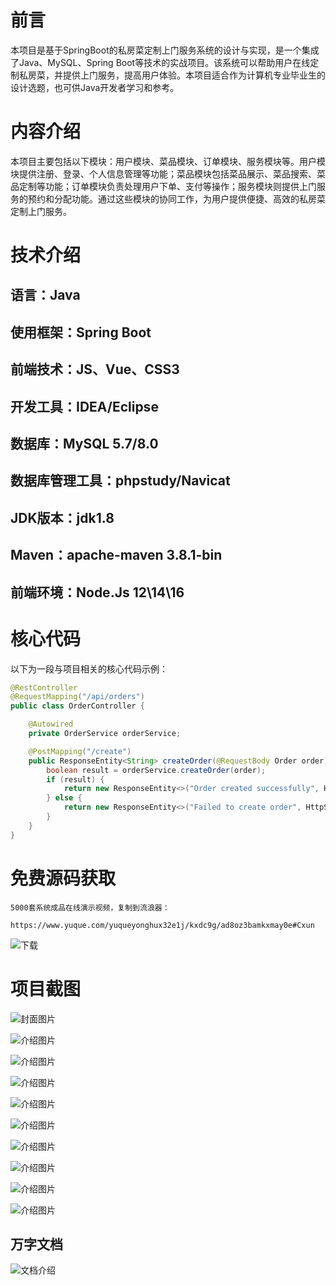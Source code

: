 # 前言

本项目是基于SpringBoot的私房菜定制上门服务系统的设计与实现，是一个集成了Java、MySQL、Spring Boot等技术的实战项目。该系统可以帮助用户在线定制私房菜，并提供上门服务，提高用户体验。本项目适合作为计算机专业毕业生的设计选题，也可供Java开发者学习和参考。

# 内容介绍

本项目主要包括以下模块：用户模块、菜品模块、订单模块、服务模块等。用户模块提供注册、登录、个人信息管理等功能；菜品模块包括菜品展示、菜品搜索、菜品定制等功能；订单模块负责处理用户下单、支付等操作；服务模块则提供上门服务的预约和分配功能。通过这些模块的协同工作，为用户提供便捷、高效的私房菜定制上门服务。

# 技术介绍

## 语言：Java

## 使用框架：Spring Boot

## 前端技术：JS、Vue、CSS3

## 开发工具：IDEA/Eclipse

## 数据库：MySQL 5.7/8.0

## 数据库管理工具：phpstudy/Navicat

## JDK版本：jdk1.8

## Maven：apache-maven 3.8.1-bin

## 前端环境：Node.Js 12\14\16

# 核心代码

以下为一段与项目相关的核心代码示例：

```java
@RestController
@RequestMapping("/api/orders")
public class OrderController {

    @Autowired
    private OrderService orderService;

    @PostMapping("/create")
    public ResponseEntity<String> createOrder(@RequestBody Order order) {
        boolean result = orderService.createOrder(order);
        if (result) {
            return new ResponseEntity<>("Order created successfully", HttpStatus.CREATED);
        } else {
            return new ResponseEntity<>("Failed to create order", HttpStatus.INTERNAL_SERVER_ERROR);
        }
    }
}
```

# 免费源码获取

```
5000套系统成品在线演示视频，复制到流浪器： 
```
```
https://www.yuque.com/yuqueyonghux32e1j/kxdc9g/ad8oz3bamkxmay0e#Cxun
```
![下载](https://img12.360buyimg.com/ddimg/jfs/t1/339687/11/1349/28408/68ad865fF412d7877/adaa650483a100f2.jpg)

# 项目截图

![封面图片](https://img12.360buyimg.com/ddimg/jfs/t1/306697/14/26387/122542/689eabb8F6fd3efbd/476832e020ab4d75.jpg)

![介绍图片](https://img12.360buyimg.com/ddimg/jfs/t1/314184/27/26482/54981/689eab95F519235ce/8a408cc46661fac4.jpg)

![介绍图片](https://img14.360buyimg.com/ddimg/jfs/t1/302055/37/25584/61064/689eab95F7e15493c/6e3c6af67e26d788.jpg)

![介绍图片](https://img11.360buyimg.com/ddimg/jfs/t1/309649/4/26615/37236/689eab96F0aa6aa9d/909e6a4b025163d8.jpg)

![介绍图片](https://img13.360buyimg.com/ddimg/jfs/t1/293767/26/18400/22670/689eab96F20cc838f/44cc32d7b0f30ec1.jpg)

![介绍图片](https://img10.360buyimg.com/ddimg/jfs/t1/308195/10/26488/38616/689eab98Fd1993dd5/778d59cba329d8c9.jpg)

![介绍图片](https://img11.360buyimg.com/ddimg/jfs/t1/309291/5/26924/28930/689eab98F50d5f990/b4f1f339b839ec45.jpg)

![介绍图片](https://img11.360buyimg.com/ddimg/jfs/t1/295723/22/16434/45990/689eab99F5f3129b8/1cbe7fe6d4f3cc7d.jpg)

![介绍图片](https://img13.360buyimg.com/ddimg/jfs/t1/295146/24/10090/31667/689eab9aF0fb3f9c2/c628ff1b69b3e940.jpg)

![介绍图片](https://img14.360buyimg.com/ddimg/jfs/t1/318565/40/25627/191823/689eab9aF38974197/ca4f26696df64b97.jpg)


## 万字文档
![文档介绍](https://img14.360buyimg.com/ddimg/jfs/t1/338393/1/3576/156947/68b1ad0cF74dc525c/ff9cd6c574295685.jpg)
